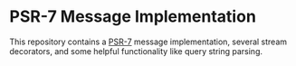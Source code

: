 # PSR-7 Message Implementation

This repository contains a [PSR-7](https://github.com/php-fig/fig-standards/blob/master/proposed/http-message-meta.md)
message implementation, several stream decorators, and some helpful
functionality like query string parsing.
